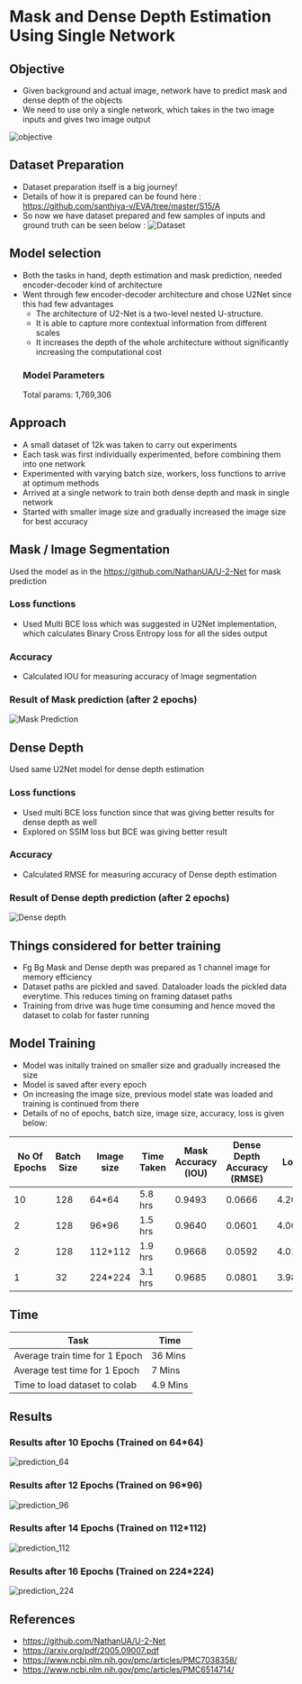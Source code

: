 # Mask and Dense Depth Estimation Using Single Network

## Objective
* Given background and actual image, network have to predict mask and dense depth of the objects
* We need to use only a single network, which takes in the two image inputs and gives two image output

![objective](https://github.com/santhiya-v/eva-end-game/blob/master/results/objective.png?raw=true)

## Dataset Preparation

* Dataset preparation itself is a big journey! 
* Details of how it is prepared can be found here : https://github.com/santhiya-v/EVA/tree/master/S15/A
* So now we have dataset prepared and few samples of inputs and ground truth can be seen below :
![Dataset](https://github.com/santhiya-v/eva-end-game/blob/master/results/dataset.png?raw=true)


## Model selection 
* Both the tasks in hand, depth estimation and mask prediction, needed encoder-decoder kind of architecture
* Went through few encoder-decoder architecture and chose U2Net since this had few advantages
  * The architecture of U2-Net is a two-level nested U-structure. 
  * It is able to capture more contextual information from different scales 
  * It increases the depth of the whole architecture without significantly increasing the computational cost
  ### Model Parameters
  Total params: 1,769,306
  
## Approach
* A small dataset of 12k was taken to carry out experiments
* Each task was first individually experimented, before combining them into one network
* Experimented with varying batch size, workers, loss functions to arrive at optimum methods
* Arrived at a single network to train both dense depth and mask in single network
* Started with smaller image size and gradually increased the image size for best accuracy

## Mask / Image Segmentation
Used the model as in the https://github.com/NathanUA/U-2-Net for mask prediction

### Loss functions
* Used Multi BCE loss which was suggested in U2Net implementation, which calculates Binary Cross Entropy loss for all the sides output

### Accuracy
* Calculated IOU for measuring accuracy of Image segmentation 

### Result of Mask prediction (after 2 epochs)
![Mask Prediction](https://github.com/santhiya-v/eva-end-game/blob/master/results/mask_prediction.png?raw=true)

## Dense Depth
Used same U2Net model for dense depth estimation

### Loss functions
* Used multi BCE loss function since that was giving better results for dense depth as well
* Explored on SSIM loss but BCE was giving better result 

### Accuracy
* Calculated RMSE for measuring accuracy of Dense depth estimation

### Result of Dense depth prediction (after 2 epochs)
![Dense depth](https://github.com/santhiya-v/eva-end-game/blob/master/results/dense_depth_prediction.png?raw=true)

## Things considered for better training
* Fg Bg Mask and Dense depth was prepared as 1 channel image for memory efficiency
* Dataset paths are pickled and saved. Dataloader loads the pickled data everytime. This reduces timing on framing dataset paths
* Training from drive was huge time consuming and hence moved the dataset to colab for faster running

## Model Training
* Model was initally trained on smaller size and gradually increased the size
* Model is saved after every epoch
* On increasing the image size, previous model state was loaded and training is continued from there
* Details of no of epochs, batch size, image size, accuracy, loss is given below:

No Of Epochs | Batch Size | Image size | Time Taken | Mask Accuracy (IOU) | Dense Depth Accuracy (RMSE) | Loss |
------ | ----- | ---------- | ---------- | -------------- | --------- | -------------- |
10 | 128 | 64*64 | 5.8 hrs | 0.9493 | 0.0666 | 4.2672 |
2 | 128 | 96*96 | 1.5 hrs | 0.9640 | 0.0601 | 4.0675 |
2 | 128 | 112*112 | 1.9 hrs |  0.9668 | 0.0592 | 4.0162 |
1 | 32 | 224*224 | 3.1 hrs | 0.9685 | 0.0801 | 3.988 |

## Time 
Task | Time |
---- | ---- |
Average train time for 1 Epoch | 36 Mins |
Average test time for 1 Epoch  | 7 Mins |
Time to load dataset to colab  | 4.9 Mins |

## Results
### Results after 10 Epochs (Trained on 64*64)
![prediction_64](https://github.com/santhiya-v/eva-end-game/blob/master/results/prediction_aft_10_epochs.png?raw=true)

### Results after 12 Epochs (Trained on 96*96)
![prediction_96](https://github.com/santhiya-v/eva-end-game/blob/master/results/prediction_aft_12_epochs_96.png?raw=true)

### Results after 14 Epochs (Trained on 112*112)
![prediction_112](https://github.com/santhiya-v/eva-end-game/blob/master/results/prediction_aft_12_epochs_96.png?raw=true)

### Results after 16 Epochs (Trained on 224*224)
![prediction_224](https://github.com/santhiya-v/eva-end-game/blob/master/results/prediction_aft_12_epochs_96.png?raw=true)

## References
* https://github.com/NathanUA/U-2-Net
* https://arxiv.org/pdf/2005.09007.pdf
* https://www.ncbi.nlm.nih.gov/pmc/articles/PMC7038358/
* https://www.ncbi.nlm.nih.gov/pmc/articles/PMC6514714/






